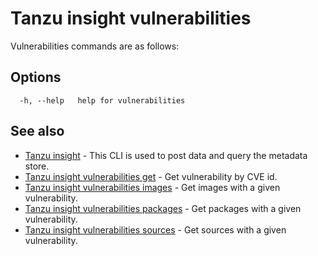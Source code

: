 # Tanzu insight vulnerabilities

Vulnerabilities commands are as follows:

## <a id='options'></a>Options

```console
  -h, --help   help for vulnerabilities
```

## <a id='see-also'></a>See also

* [Tanzu insight](insight.md)	 - This CLI is used to post data and query the metadata store.
* [Tanzu insight vulnerabilities get](insight-vulnerabilities-get.md)	 - Get vulnerability by CVE id.
* [Tanzu insight vulnerabilities images](insight-vulnerabilities-images.md)	 - Get images with a given vulnerability.
* [Tanzu insight vulnerabilities packages](insight-vulnerabilities-packages.md)	 - Get packages with a given vulnerability.
* [Tanzu insight vulnerabilities sources](insight-vulnerabilities-sources.md)	 - Get sources with a given vulnerability.
